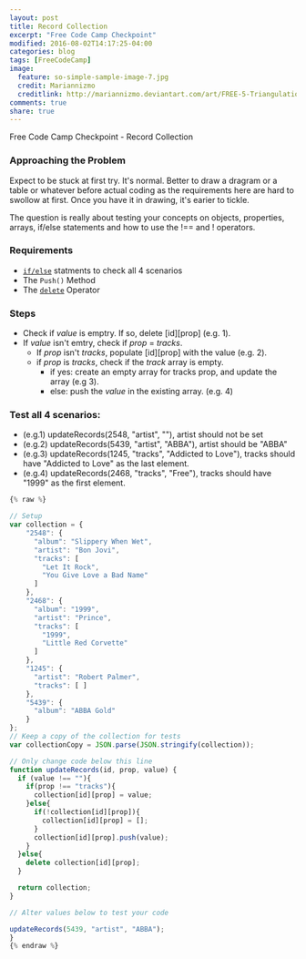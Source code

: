 ```yaml
---
layout: post
title: Record Collection
excerpt: "Free Code Camp Checkpoint"
modified: 2016-08-02T14:17:25-04:00
categories: blog
tags: [FreeCodeCamp]
image:
  feature: so-simple-sample-image-7.jpg
  credit: Mariannizmo
  creditlink: http://mariannizmo.deviantart.com/art/FREE-5-Triangulation-Mosaic-backgrounds-406553032
comments: true
share: true
---
```


Free Code Camp Checkpoint - Record Collection

### Approaching the Problem
Expect to be stuck at first try. It's normal. Better to draw a dragram or a table or whatever before actual coding as the requirements here are hard to swollow at first.  Once you have it in drawing, it's earier to tickle.

The question is really about testing your concepts on objects, properties, arrays, if/else statements and how to use the !== and ! operators.

### Requirements
* [`if/else`](https://developer.mozilla.org/en/docs/Web/JavaScript/Reference/Statements/if...else) statments to check all 4 scenarios
* The `Push()` Method
* The [`delete`](https://developer.mozilla.org/en-US/docs/Web/JavaScript/Reference/Operators/delete) Operator

### Steps
* Check if *value* is emptry.  If so, delete [id][prop] (e.g. 1).
* If *value* isn't emtry, check if *prop* = *tracks*.
	* If *prop* isn't *tracks*, populate [id][prop] with the value (e.g. 2).
	* if *prop* is *tracks*, check if the *track* array is empty.
		* if yes: create an empty array for tracks prop, and update the array (e.g 3).
		* else: push the *value* in the existing array. (e.g. 4)

### Test all 4 scenarios:
* (e.g.1) updateRecords(2548, "artist", ""), artist should not be set
* (e.g.2) updateRecords(5439, "artist", "ABBA"), artist should be "ABBA"
* (e.g.3) updateRecords(1245, "tracks", "Addicted to Love"), tracks should have "Addicted to Love" as the last element.
* (e.g.4) updateRecords(2468, "tracks", "Free"), tracks should have "1999" as the first element.		


```Javascript
{% raw %}

// Setup
var collection = {
    "2548": {
      "album": "Slippery When Wet",
      "artist": "Bon Jovi",
      "tracks": [ 
        "Let It Rock", 
        "You Give Love a Bad Name" 
      ]
    },
    "2468": {
      "album": "1999",
      "artist": "Prince",
      "tracks": [ 
        "1999", 
        "Little Red Corvette" 
      ]
    },
    "1245": {
      "artist": "Robert Palmer",
      "tracks": [ ]
    },
    "5439": {
      "album": "ABBA Gold"
    }
};
// Keep a copy of the collection for tests
var collectionCopy = JSON.parse(JSON.stringify(collection));

// Only change code below this line
function updateRecords(id, prop, value) {
  if (value !== ""){
    if(prop !== "tracks"){
      collection[id][prop] = value;
    }else{
      if(!collection[id][prop]){
        collection[id][prop] = [];
      }
      collection[id][prop].push(value);
    }
  }else{
    delete collection[id][prop];
  }

  return collection;
}

// Alter values below to test your code

updateRecords(5439, "artist", "ABBA");
}
{% endraw %}
```
